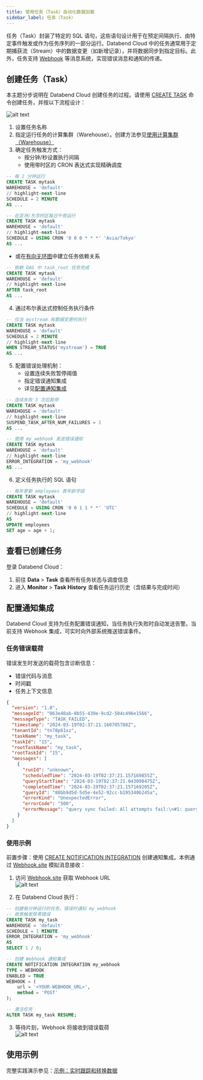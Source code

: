 ```yaml
---
title: 使用任务（Task）自动化数据加载
sidebar_label: 任务（Task）
---
```


任务（Task）封装了特定的 SQL 语句，这些语句设计用于在预定间隔执行、由特定事件触发或作为任务序列的一部分运行。Databend Cloud 中的任务通常用于定期捕获流（Stream）中的数据变更（如新增记录），并将数据同步到指定目标。此外，任务支持 [Webhook](https://en.wikipedia.org/wiki/Webhook) 等消息系统，实现错误消息和通知的传递。

## 创建任务（Task）

本主题分步说明在 Databend Cloud 创建任务的过程。请使用 [CREATE TASK](/sql/sql-commands/ddl/task/ddl-create_task) 命令创建任务，并按以下流程设计：

![alt text](/img/load/task.png)

1. 设置任务名称
2. 指定运行任务的计算集群（Warehouse）。创建方法参见[使用计算集群（Warehouse）](/guides/cloud/using-databend-cloud/warehouses)
3. 确定任务触发方式：
   - 按分钟/秒设置执行间隔
   - 使用带时区的 CRON 表达式实现精确调度

```sql title='示例：'
-- 每 2 分钟运行
CREATE TASK mytask
WAREHOUSE = 'default'
// highlight-next-line
SCHEDULE = 2 MINUTE
AS ...

-- 在亚洲/东京时区每日午夜运行
CREATE TASK mytask
WAREHOUSE = 'default'
// highlight-next-line
SCHEDULE = USING CRON '0 0 0 * * *' 'Asia/Tokyo'
AS ...
```

   - 或在[有向无环图](https://en.wikipedia.org/wiki/Directed_acyclic_graph)中建立任务依赖关系

```sql title='示例：'
-- 依赖 DAG 中 task_root 任务完成
CREATE TASK mytask
WAREHOUSE = 'default'
// highlight-next-line
AFTER task_root
AS ...
```

4. 通过布尔表达式控制任务执行条件

```sql title='示例：'
-- 仅当 mystream 有数据变更时执行
CREATE TASK mytask
WAREHOUSE = 'default'
SCHEDULE = 2 MINUTE
// highlight-next-line
WHEN STREAM_STATUS('mystream') = TRUE
AS ...
```

5. 配置错误处理机制：
   - 设置连续失败暂停阈值
   - 指定错误通知集成
   - 详见[配置通知集成](#configuring-notification-integrations)

```sql title='示例：'
-- 连续失败 3 次后暂停
CREATE TASK mytask
WAREHOUSE = 'default'
// highlight-next-line
SUSPEND_TASK_AFTER_NUM_FAILURES = 3
AS ...

-- 使用 my_webhook 发送错误通知
CREATE TASK mytask
WAREHOUSE = 'default'
// highlight-next-line
ERROR_INTEGRATION = 'my_webhook'
AS ...
```

6. 定义任务执行的 SQL 语句

```sql title='示例：'
-- 每年更新 employees 表年龄字段
CREATE TASK mytask
WAREHOUSE = 'default'
SCHEDULE = USING CRON '0 0 1 1 * *' 'UTC'
// highlight-next-line
AS
UPDATE employees
SET age = age + 1;
```

## 查看已创建任务

登录 Databend Cloud：
1. 前往 **Data** > **Task** 查看所有任务状态与调度信息
2. 进入 **Monitor** > **Task History** 查看任务运行历史（含结果与完成时间）

## 配置通知集成

Databend Cloud 支持为任务配置错误通知，当任务执行失败时自动发送告警。当前支持 Webhook 集成，可实时向外部系统推送错误事件。

### 任务错误载荷

错误发生时发送的载荷包含诊断信息：
- 错误代码与消息
- 时间戳
- 任务上下文信息

```json title='任务错误载荷示例：'
{
  "version": "1.0",
  "messageId": "063e40ab-0b55-439e-9cd2-504c496e1566",
  "messageType": "TASK_FAILED",
  "timestamp": "2024-03-19T02:37:21.160705788Z",
  "tenantId": "tn78p61xz",
  "taskName": "my_task",
  "taskId": "15",
  "rootTaskName": "my_task",
  "rootTaskId": "15",
  "messages": [
    {
      "runId": "unknown",
      "scheduledTime": "2024-03-19T02:37:21.157169855Z",
      "queryStartTime": "2024-03-19T02:37:21.043090475Z",
      "completedTime": "2024-03-19T02:37:21.157169205Z",
      "queryId": "88bb9d5d-5d5e-4e52-92cc-b1953406245a",
      "errorKind": "UnexpectedError",
      "errorCode": "500",
      "errorMessage": "query sync failed: All attempts fail:\n#1: query error: code: 1006, message: divided by zero while evaluating function `divide(1, 0)`"
    }
  ]
}
```

### 使用示例

前置步骤：使用 [CREATE NOTIFICATION INTEGRATION](/sql/sql-commands/ddl/notification/ddl-create-notification) 创建通知集成。本例通过 [Webhook.site](http://webhook.site) 模拟消息接收：

1. 访问 [Webhook.site](http://webhook.site) 获取 Webhook URL  
   ![alt text](/img/load/webhook-1.png)

2. 在 Databend Cloud 执行：
```sql
-- 创建每分钟运行的任务，错误时通知 my_webhook
-- 故意触发除零错误
CREATE TASK my_task
WAREHOUSE = 'default'
SCHEDULE = 1 MINUTE
ERROR_INTEGRATION = 'my_webhook'
AS
SELECT 1 / 0;

-- 创建 Webhook 通知集成
CREATE NOTIFICATION INTEGRATION my_webhook
TYPE = WEBHOOK
ENABLED = TRUE
WEBHOOK = (
    url = '<YOUR-WEBHOOK_URL>',
    method = 'POST'
);

-- 激活任务
ALTER TASK my_task RESUME;
```

3. 等待片刻，Webhook 将接收到错误载荷  
   ![alt text](/img/load/webhook-2.png)

## 使用示例

完整实践演示参见：[示例：实时跟踪和转换数据](01-stream.md#example-tracking-and-transforming-data-in-real-time)